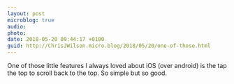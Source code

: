 ```yaml
---
layout: post
microblog: true
audio: 
photo: 
date: 2018-05-20 09:44:17 +0100
guid: http://ChrisJWilson.micro.blog/2018/05/20/one-of-those.html
---
```

One of those little features I always loved about iOS (over android) is the tap the top to scroll back to the top. So simple but so good. 
